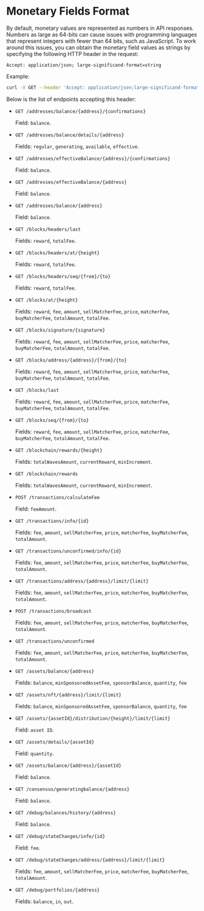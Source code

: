 # Monetary Fields Format

By default, monetary values are represented as numbers in API responses. Numbers as large as 64-bits can cause issues with programming languages that represent integers with fewer than 64 bits, such as JavaScript. To work around this issues, you can obtain the monetary field values as strings by specifying the following HTTP header in the request:

```
Accept: application/json; large-significand-format=string
```

Example:

```bash
curl -X GET --header 'Accept: application/json;large-significand-format=string' 'https://nodes.wavesnodes.com/blocks/headers/last'
```

Below is the list of endpoints accepting this header:


* `GET /addresses/balance/{address}/{confirmations}`

   Field: `balance`.

* `GET /addresses/balance/details/{address}`

   Fields: `regular`, `generating`, `available`, `effective`.

* `GET /addresses/effectiveBalance/{address}/{confirmations}`

   Field: `balance`.

* `GET /addresses/effectiveBalance/{address}`

   Field: `balance`.

* `GET /addresses/balance/{address}`

   Field: `balance`.

* `GET /blocks/headers/last`

   Fields: `reward`, `totalFee`.

* `GET /blocks/headers/at/{height}`

   Fields: `reward`, `totalFee`.

* `GET /blocks/headers/seq/{from}/{to}`

   Fields: `reward`, `totalFee`.

* `GET /blocks/at/{height}`

   Fields: `reward`, `fee`, `amount`, `sellMatcherFee`, `price`, `matcherFee`, `buyMatcherFee`, `totalAmount`, `totalFee`.

* `GET /blocks/signature/{signature}`

   Fields: `reward`, `fee`, `amount`, `sellMatcherFee`, `price`, `matcherFee`, `buyMatcherFee`, `totalAmount`, `totalFee`.

* `GET /blocks/address/{address}/{from}/{to}`

   Fields: `reward`, `fee`, `amount`, `sellMatcherFee`, `price`, `matcherFee`, `buyMatcherFee`, `totalAmount`, `totalFee`.

* `GET /blocks/last`

   Fields: `reward`, `fee`, `amount`, `sellMatcherFee`, `price`, `matcherFee`, `buyMatcherFee`, `totalAmount`, `totalFee`.

* `GET /blocks/seq/{from}/{to}`

   Fields: `reward`, `fee`, `amount`, `sellMatcherFee`, `price`, `matcherFee`, `buyMatcherFee`, `totalAmount`, `totalFee`.

* `GET /blockchain/rewards/{height}`

   Fields: `totalWavesAmount`, `currentReward`, `minIncrement`.

* `GET /blockchain/rewards`

   Fields: `totalWavesAmount`, `currentReward`, `minIncrement`.

* `POST /transactions/calculateFee`

   Field: `feeAmount`.

* `GET /transactions/info/{id}`

   Fields: `fee`, `amount`, `sellMatcherFee`, `price`, `matcherFee`, `buyMatcherFee`, `totalAmount`.

* `GET /transactions/unconfirmed/info/{id}`

   Fields: `fee`, `amount`, `sellMatcherFee`, `price`, `matcherFee`, `buyMatcherFee`, `totalAmount`.

* `GET /transactions/address/{address}/limit/{limit}`

   Fields: `fee`, `amount`, `sellMatcherFee`, `price`, `matcherFee`, `buyMatcherFee`, `totalAmount`.

* `POST /transactions/broadcast`

   Fields: `fee`, `amount`, `sellMatcherFee`, `price`, `matcherFee`, `buyMatcherFee`, `totalAmount`.

* `GET /transactions/unconfirmed`

   Fields: `fee`, `amount`, `sellMatcherFee`, `price`, `matcherFee`, `buyMatcherFee`, `totalAmount`.

* `GET /assets/balance/{address}`

   Fields: `balance`, `minSponsoredAssetFee`, `sponsorBalance`, `quantity`, `fee`

* `GET /assets/nft/{address}/limit/{limit}`

   Fields: `balance`, `minSponsoredAssetFee`, `sponsorBalance`, `quantity`, `fee`

* `GET /assets/{assetId}/distribution/{height}/limit/{limit}`

   Field: `asset ID`.

* `GET /assets/details/{assetId}`

   Field: `quantity`.

* `GET /assets/balance/{address}/{assetId}`

   Field: `balance`.

* `GET /consensus/generatingbalance/{address}`

   Field: `balance`.

* `GET /debug/balances/history/{address}`

   Field: `balance`.

* `GET /debug/stateChanges/info/{id}`

   Field: `fee`.

* `GET /debug/stateChanges/address/{address}/limit/{limit}`

   Fields: `fee`, `amount`, `sellMatcherFee`, `price`, `matcherFee`, `buyMatcherFee`, `totalAmount`.

* `GET /debug/portfolios/{address}`

   Fields: `balance`, `in`, `out`.
